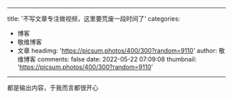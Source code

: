 
---
title: '不写文章专注做视频，这里要荒废一段时间了'
categories: 
 - 博客
 - 敬维博客
 - 文章
headimg: 'https://picsum.photos/400/300?random=9110'
author: 敬维博客
comments: false
date: 2022-05-22 07:09:08
thumbnail: 'https://picsum.photos/400/300?random=9110'
---

<div>   
都是输出内容，于我而言都很开心  
</div>
            